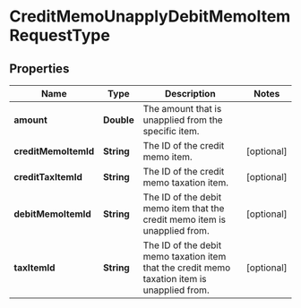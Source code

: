 

# CreditMemoUnapplyDebitMemoItemRequestType


## Properties

| Name | Type | Description | Notes |
|------------ | ------------- | ------------- | -------------|
|**amount** | **Double** | The amount that is unapplied from the specific item.   |  |
|**creditMemoItemId** | **String** | The ID of the credit memo item.  |  [optional] |
|**creditTaxItemId** | **String** | The ID of the credit memo taxation item.  |  [optional] |
|**debitMemoItemId** | **String** | The ID of the debit memo item that the credit memo item is unapplied from.  |  [optional] |
|**taxItemId** | **String** | The ID of the debit memo taxation item that the credit memo taxation item is unapplied from.  |  [optional] |




